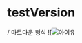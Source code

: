 # testVersion
/ 마트다운 형식
![![아이유](https://user-images.githubusercontent.com/108962894/178085981-3c4028e7-600f-4915-8d5b-083e8874f6be.jpg)
